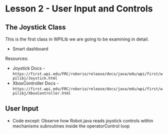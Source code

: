 # Lesson 2 - User Input and Controls

## The Joystick Class

This is the first class in WPILib we are going to be examining in detail.
- Smart dashboard

Resources: 
- Joystick Docs - `https://first.wpi.edu/FRC/roborio/release/docs/java/edu/wpi/first/wpilibj/Joystick.html`
- XboxController Docs - `https://first.wpi.edu/FRC/roborio/release/docs/java/edu/wpi/first/wpilibj/XboxController.html`

## User Input

-   Code except: Observe how Robot.java reads joystick controls within mechanisms subroutines inside the operatorControl loop
